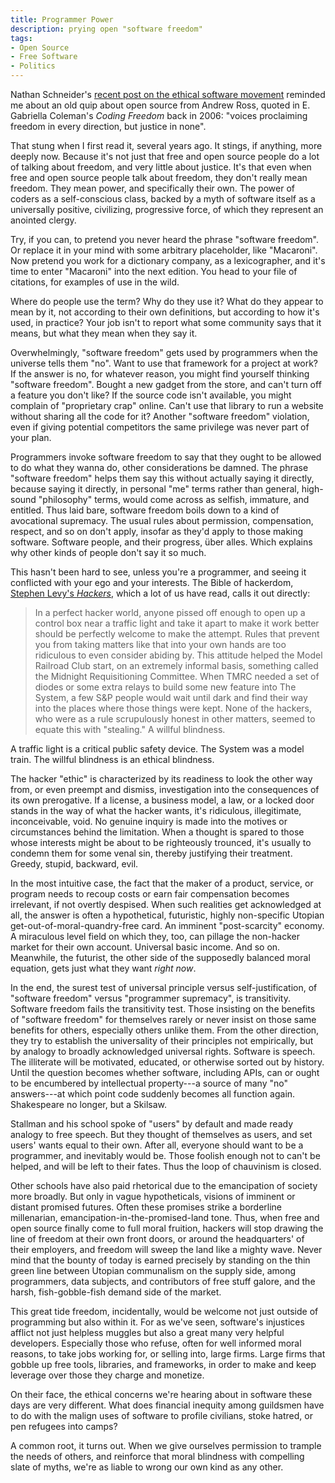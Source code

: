 ```yaml
---
title: Programmer Power
description: prying open "software freedom"
tags:
- Open Source
- Free Software
- Politics
---
```


Nathan Schneider's [recent post on the ethical software movement](https://hackcur.io/organize-for-change-or-quit-your-job/) reminded me about an old quip about open source from Andrew Ross, quoted in E. Gabriella Coleman's _Coding Freedom_ back in 2006: "voices proclaiming freedom in every direction, but justice in none".

That stung when I first read it, several years ago.  It stings, if anything, more deeply now.  Because it's not just that free and open source people do a lot of talking about freedom, and very little about justice.  It's that even when free and open source people talk about freedom, they don't really mean freedom. They mean power, and specifically their own.  The power of coders as a self-conscious class, backed by a myth of software itself as a universally positive, civilizing, progressive force, of which they represent an anointed clergy.

Try, if you can, to pretend you never heard the phrase "software freedom". Or replace it in your mind with some arbitrary placeholder, like "Macaroni". Now pretend you work for a dictionary company, as a lexicographer, and it's time to enter "Macaroni" into the next edition.  You head to your file of citations, for examples of use in the wild.

Where do people use the term? Why do they use it? What do they appear to mean by it, not according to their own definitions, but according to how it's used, in practice? Your job isn't to report what some community says that it means, but what they mean when they say it.

Overwhelmingly, "software freedom" gets used by programmers when the universe tells them "no".  Want to use that framework for a project at work?  If the answer is no, for whatever reason, you might find yourself thinking "software freedom". Bought a new gadget from the store, and can't turn off a feature you don't like?  If the source code isn't available, you might complain of "proprietary crap" online. Can't use that library to run a website without sharing all the code for it?  Another "software freedom" violation, even if giving potential competitors the same privilege was never part of your plan.

Programmers invoke software freedom to say that they ought to be allowed to do what they wanna do, other considerations be damned. The phrase "software freedom" helps them say this without actually saying it directly, because saying it directly, in personal "me" terms rather than general, high-sound "philosophy" terms, would come across as selfish, immature, and entitled.  Thus laid bare, software freedom boils down to a kind of avocational supremacy.  The usual rules about permission, compensation, respect, and so on don't apply, insofar as they'd apply to those making software.  Software people, and their progress, über alles.  Which explains why other kinds of people don't say it so much.

This hasn't been hard to see, unless you're a programmer, and seeing it conflicted with your ego and your interests.  The Bible of hackerdom, [Stephen Levy's _Hackers_](https://en.wikipedia.org/wiki/Hackers:_Heroes_of_the_Computer_Revolution), which a lot of us have read, calls it out directly:

> In a perfect hacker world, anyone pissed off enough to open up a control box near a traffic light and take it apart to make it work better should be perfectly welcome to make the attempt.  Rules that prevent you from taking matters like that into your own hands are too ridiculous to even consider abiding by.  This attitude helped the Model Railroad Club start, on an extremely informal basis, something called the Midnight Requisitioning Committee.  When TMRC needed a set of diodes or some extra relays to build some new feature into The System, a few S&P people would wait until dark and find their way into the places where those things were kept.  None of the hackers, who were as a rule scrupulously honest in other matters, seemed to equate this with "stealing."  A willful blindness.

A traffic light is a critical public safety device.  The System was a model train.  The willful blindness is an ethical blindness.

The hacker "ethic" is characterized by its readiness to look the other way from, or even preempt and dismiss, investigation into the consequences of its own prerogative.  If a license, a business model, a law, or a locked door stands in the way of what the hacker wants, it's ridiculous, illegitimate, inconceivable, void.  No genuine inquiry is made into the motives or circumstances behind the limitation.  When a thought is spared to those whose interests might be about to be righteously trounced, it's usually to condemn them for some venal sin, thereby justifying their treatment.  Greedy, stupid, backward, evil.

In the most intuitive case, the fact that the maker of a product, service, or program needs to recoup costs or earn fair compensation becomes irrelevant, if not overtly despised.  When such realities get acknowledged at all, the answer is often a hypothetical, futuristic, highly non-specific Utopian get-out-of-moral-quandry-free card.  An imminent "post-scarcity" economy.  A miraculous level field on which they, too, can pillage the non-hacker market for their own account.  Universal basic income.  And so on.  Meanwhile, the futurist, the other side of the supposedly balanced moral equation, gets just what they want _right now_.

In the end, the surest test of universal principle versus self-justification, of "software freedom" versus "programmer supremacy", is transitivity.  Software freedom fails the transitivity test.  Those insisting on the benefits of "software freedom" for themselves rarely or never insist on those same benefits for others, especially others unlike them.  From the other direction, they try to establish the universality of their principles not empirically, but by analogy to broadly acknowledged universal rights.  Software is speech.  The illiterate will be motivated, educated, or otherwise sorted out by history.  Until the question becomes whether software, including APIs, can or ought to be encumbered by intellectual property---a source of many "no" answers---at which point code suddenly becomes all function again.  Shakespeare no longer, but a Skilsaw.

Stallman and his school spoke of "users" by default and made ready analogy to free speech.  But they thought of themselves as users, and set users' wants equal to their own.  After all, everyone should want to be a programmer, and inevitably would be.  Those foolish enough not to can't be helped, and will be left to their fates.  Thus the loop of chauvinism is closed.

Other schools have also paid rhetorical due to the emancipation of society more broadly.  But only in vague hypotheticals, visions of imminent or distant promised futures.  Often these promises strike a borderline millenarian, emancipation-in-the-promised-land tone.  Thus, when free and open source finally come to full moral fruition, hackers will stop drawing the line of freedom at their own front doors, or around the headquarters' of their employers, and freedom will sweep the land like a mighty wave.  Never mind that the bounty of today is earned precisely by standing on the thin green line between Utopian communalism on the supply side, among programmers, data subjects, and contributors of free stuff galore, and the harsh, fish-gobble-fish demand side of the market.

This great tide freedom, incidentally, would be welcome not just outside of programming but also within it. For as we've seen, software's injustices afflict not just helpless muggles but also a great many very helpful developers.  Especially those who refuse, often for well informed moral reasons, to take jobs working for, or selling into, large firms.  Large firms that gobble up free tools, libraries, and frameworks, in order to make and keep leverage over those they charge and monetize.

On their face, the ethical concerns we're hearing about in software these days are very different.  What does financial inequity among guildsmen have to do with the malign uses of software to profile civilians, stoke hatred, or pen refugees into camps?

A common root, it turns out.  When we give ourselves permission to trample the needs of others, and reinforce that moral blindness with compelling slate of myths, we're as liable to wrong our own kind as any other.
